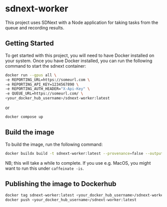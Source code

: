 # sdnext-worker

This project uses SDNext with a Node application for taking tasks from the queue and recording results.

## Getting Started

To get started with this project, you will need to have Docker installed on your system. Once you have Docker installed, you can run the following command to start the sdnext container:

```bash
docker run --gpus all \
-e REPORTING_URL=https://someurl.com \
-e REPORTING_API_KEY=1234567890 \
-e REPORTING_AUTH_HEADER="X-Api-Key" \
-e QUEUE_URL=https://someurl.com/ \
<your_docker_hub_username>/sdnext-worker:latest
```
or

```bash
docker compose up
```

## Build the image

To build the image, run the following command:

```bash
docker buildx build -t sdnext-worker:latest --provenance=false --output type=docker .
```

NB; this will take a while to complete. If you use e.g. MacOS, you might want to run this under `caffeinate -is`.

## Publishing the image to Dockerhub

```bash
docker tag sdnext-worker:latest <your_docker_hub_username>/sdnext-worker:latest
docker push <your_docker_hub_username>/sdnext-worker:latest
```